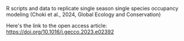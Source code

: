 R scripts and data to replicate single season single species occupancy modeling (Choki et al., 2024, Global Ecology and Conservation)

Here's the link to the open access article: https://doi.org/10.1016/j.gecco.2023.e02392
